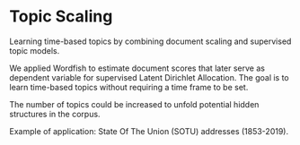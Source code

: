 # Topic Scaling
Learning time-based topics by combining document scaling and supervised topic models.

We applied Wordfish to estimate document scores that later serve as dependent variable for supervised Latent Dirichlet Allocation.
The goal is to learn time-based topics without requiring a time frame to be set.

The number of topics could be increased to unfold potential hidden structures in the corpus.

Example of application: State Of The Union (SOTU) addresses (1853-2019).

